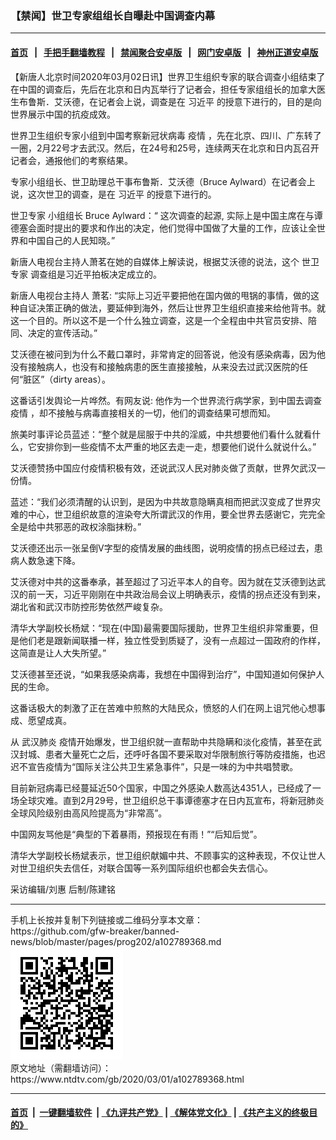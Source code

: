 ### 【禁闻】世卫专家组组长自曝赴中国调查内幕
------------------------

#### [首页](https://github.com/gfw-breaker/banned-news/blob/master/README.md) &nbsp;&nbsp;|&nbsp;&nbsp; [手把手翻墙教程](https://github.com/gfw-breaker/guides/wiki) &nbsp;&nbsp;|&nbsp;&nbsp; [禁闻聚合安卓版](https://github.com/gfw-breaker/bn-android) &nbsp;&nbsp;|&nbsp;&nbsp; [网门安卓版](https://github.com/oGate2/oGate) &nbsp;&nbsp;|&nbsp;&nbsp; [神州正道安卓版](https://github.com/SzzdOgate/update) 



<div><div class="post_content" itemprop="articleBody">
 <p>
  【新唐人北京时间2020年03月02日讯】世界卫生组织专家的联合调查小组结束了在中国的调查后，先后在北京和日内瓦举行了记者会，担任专家组组长的加拿大医生布鲁斯．艾沃德，在记者会上说，调查是在
  <ok href="https://www.ntdtv.com/gb/习近平.htm">
   习近平
  </ok>
  的授意下进行的，目的是向世界展示中国的抗疫成效。
 </p>
 <p>
  世界卫生组织专家小组到中国考察新冠状病毒
  <ok href="https://www.ntdtv.com/gb/疫情.htm">
   疫情
  </ok>
  ，先在北京、四川、广东转了一圈，2月22号才去武汉。然后，在24号和25号，连续两天在北京和日内瓦召开记者会，通报他们的考察结果。
 </p>
 <p>
  专家小组组长、世卫助理总干事布鲁斯．艾沃德（Bruce Aylward）在记者会上说，这次世卫的调查，是在
  <ok href="https://www.ntdtv.com/gb/习近平.htm">
   习近平
  </ok>
  的授意下进行的。
 </p>
 <p>
  <ok href="https://www.ntdtv.com/gb/世卫专家.htm">
   世卫专家
  </ok>
  小组组长 Bruce Aylward：“ 这次调查的起源, 实际上是中国主席在与谭德塞会面时提出的要求和作出的决定，他们觉得中国做了大量的工作，应该让全世界和中国自己的人民知晓。”
 </p>
 <p>
  新唐人电视台主持人萧茗在她的自媒体上解读说，根据艾沃德的说法，这个
  <ok href="https://www.ntdtv.com/gb/世卫专家.htm">
   世卫专家
  </ok>
  调查组是习近平拍板决定成立的。
 </p>
 <p>
  新唐人电视台主持人 萧茗: “实际上习近平要把他在国内做的甩锅的事情，做的这种自证决策正确的做法，要延伸到海外，然后让世界卫生组织直接来给他背书。就这一个目的。所以这不是一个什么独立调查，这是一个全程由中共官员安排、陪同、决定的宣传活动。”
 </p>
 <p>
  艾沃德在被问到为什么不戴口罩时，非常肯定的回答说，他没有感染病毒，因为他没有接触病人，也没有和接触病患的医生直接接触，从来没去过武汉医院的任何“脏区”（dirty areas）。
 </p>
 <p>
  这番话引发舆论一片哗然。有网友说: 他作为一个世界流行病学家，到中国去调查
  <ok href="https://www.ntdtv.com/gb/疫情.htm">
   疫情
  </ok>
  ，却不接触与病毒直接相关的一切，他们的调查结果可想而知。
 </p>
 <p>
  旅美时事评论员蓝述：“整个就是屈服于中共的淫威，中共想要他们看什么就看什么，它安排你到一些疫情不太严重的地区去走一走，想要他们说什么就说什么。”
 </p>
 <p>
  艾沃德赞扬中国应付疫情积极有效，还说武汉人民对肺炎做了贡献，世界欠武汉一份情。
 </p>
 <p>
  蓝述：“我们必须清醒的认识到，是因为中共故意隐瞒真相而把武汉变成了世界灾难的中心，世卫组织故意的渲染夸大所谓武汉的作用，要全世界去感谢它，完完全全是给中共邪恶的政权涂脂抹粉。”
 </p>
 <p>
  艾沃德还出示一张呈倒V字型的疫情发展的曲线图，说明疫情的拐点已经过去，患病人数急速下降。
 </p>
 <p>
  艾沃德对中共的这番奉承，甚至超过了习近平本人的自夸。因为就在艾沃德到达武汉的前一天，习近平刚刚在中共政治局会议上明确表示，疫情的拐点还没有到来，湖北省和武汉市防控形势依然严峻复杂。
 </p>
 <p>
  清华大学副校长杨斌：“现在(中国)最需要国际援助，世界卫生组织非常重要，但是他们老是跟新闻联播一样，独立性受到质疑了，没有一点超过一国政府的作样，这简直是让人大失所望。”
 </p>
 <p>
  艾沃德甚至还说，“如果我感染病毒，我想在中国得到治疗”，中国知道如何保护人民的生命。
 </p>
 <p>
  这番话极大的刺激了正在苦难中煎熬的大陆民众，愤怒的人们在网上诅咒他心想事成、愿望成真。
 </p>
 <p>
  从
  <ok href="https://www.ntdtv.com/gb/武汉肺炎.htm">
   武汉肺炎
  </ok>
  疫情开始爆发，世卫组织就一直帮助中共隐瞒和淡化疫情，甚至在武汉封城、患者大量死亡之后，还呼吁各国不要采取对华限制旅行等防疫措施，也迟迟不宣告疫情为“国际关注公共卫生紧急事件”，只是一味的为中共唱赞歌。
 </p>
 <p>
  目前新冠病毒已经蔓延近50个国家，中国之外感染人数高达4351人，已经成了一场全球灾难。直到2月29号，世卫组织总干事谭德塞才在日内瓦宣布，将新冠肺炎全球风险级别由高风险提高为“非常高”。
 </p>
 <p>
  中国网友骂他是“典型的下着暴雨，预报现在有雨！”“后知后觉”。
 </p>
 <p>
  清华大学副校长杨斌表示，世卫组织献媚中共、不顾事实的这种表现，不仅让世人对世卫组织失去信任，对联合国等一系列国际组织也都会失去信心。
 </p>
 <p>
  采访编辑/刘惠 后制/陈建铭
 </p>
 <div class="single_ad">
 </div>
</div>
</div>
<hr/>
手机上长按并复制下列链接或二维码分享本文章：<br/>
https://github.com/gfw-breaker/banned-news/blob/master/pages/prog202/a102789368.md <br/>
<a href='https://github.com/gfw-breaker/banned-news/blob/master/pages/prog202/a102789368.md'><img src='https://github.com/gfw-breaker/banned-news/blob/master/pages/prog202/a102789368.md.png'/></a> <br/>
原文地址（需翻墙访问）：https://www.ntdtv.com/gb/2020/03/01/a102789368.html


------------------------
#### [首页](https://github.com/gfw-breaker/banned-news/blob/master/README.md) &nbsp;|&nbsp; [一键翻墙软件](https://github.com/gfw-breaker/nogfw/blob/master/README.md) &nbsp;| [《九评共产党》](https://github.com/gfw-breaker/9ping.md/blob/master/README.md#九评之一评共产党是什么) | [《解体党文化》](https://github.com/gfw-breaker/jtdwh.md/blob/master/README.md) | [《共产主义的终极目的》](https://github.com/gfw-breaker/gczydzjmd.md/blob/master/README.md)


<img src='http://gfw-breaker.win/banned-news/pages/prog202/a102789368.md' width='0px' height='0px'/>